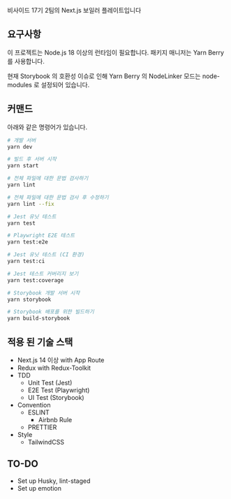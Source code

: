 비사이드 17기 2팀의 Next.js 보일러 플레이트입니다

## 요구사항

이 프로젝트는 Node.js 18 이상의 런타임이 필요합니다.
패키지 매니저는 Yarn Berry 를 사용합니다.

현재 Storybook 의 호환성 이슈로 인해
Yarn Berry 의 NodeLinker 모드는 node-modules 로 설정되어 있습니다.

## 커맨드

아래와 같은 명령어가 있습니다.

```zsh
# 개발 서버
yarn dev

# 빌드 후 서버 시작
yarn start

# 전체 파일에 대한 문법 검사하기
yarn lint

# 전체 파일에 대한 문법 검사 후 수정하기
yarn lint --fix

# Jest 유닛 테스트
yarn test

# Playwright E2E 테스트
yarn test:e2e

# Jest 유닛 테스트 (CI 환경)
yarn test:ci

# Jest 테스트 커버리지 보기
yarn test:coverage

# Storybook 개발 서버 시작
yarn storybook

# Storybook 배포를 위한 빌드하기
yarn build-storybook
```

## 적용 된 기술 스택

- Next.js 14 이상 with App Route
- Redux with Redux-Toolkit
- TDD
  - Unit Test (Jest)
  - E2E Test (Playwright)
  - UI Test (Storybook)
- Convention
  - ESLINT
    - Airbnb Rule
  - PRETTIER
- Style
  - TailwindCSS

## TO-DO

- Set up Husky, lint-staged
- Set up emotion
